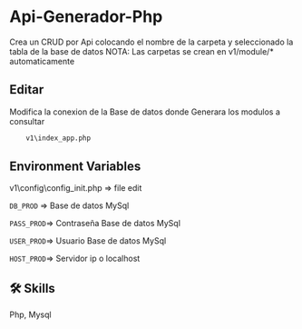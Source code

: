 
# Api-Generador-Php

Crea un CRUD por Api colocando el nombre de la carpeta y seleccionado la tabla de la base de datos 
NOTA: Las carpetas se crean en v1/module/* automaticamente 


## Editar 

Modifica la conexion de la Base de datos donde Generara los modulos a consultar

```bash
    v1\index_app.php
```


## Environment Variables

v1\config\config_init.php => file edit

`DB_PROD` => Base de datos MySql

`PASS_PROD`=> Contraseña Base de datos MySql

`USER_PROD`=> Usuario Base de datos MySql

`HOST_PROD`=> Servidor ip o localhost

## 🛠 Skills
Php, Mysql

